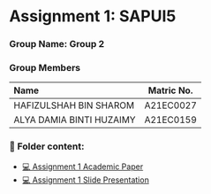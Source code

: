 # Assignment 1: SAPUI5
### Group Name: Group 2
### Group Members

| Name                                     | Matric No. |
| :---------------------------------------- | :-------------: |
| HAFIZULSHAH BIN SHAROM            |A21EC0027      |
| ALYA DAMIA BINTI HUZAIMY              |A21EC0159     |

### 📂 Folder content:
* [💻 Assignment 1 Academic Paper](https://github.com/mikhaiIy/Academic-Paper-EIS-2024/blob/main/Group%202/EIS%20Academic%20Paper.pdf)
* [💻 Assignment 1  Slide Presentation](https://github.com/mikhaiIy/Academic-Paper-EIS-2024/blob/main/Group%202/SAPUI5%20Demo%20Low%20code.pdf)
